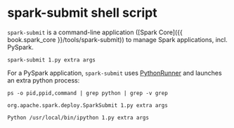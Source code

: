 # spark-submit shell script

`spark-submit` is a command-line application ([Spark Core]({{ book.spark_core }}/tools/spark-submit)) to manage Spark applications, incl. PySpark.

```text
spark-submit 1.py extra args
```

For a PySpark application, `spark-submit` uses [PythonRunner](PythonRunner.md) and launches an extra python process:

```text
ps -o pid,ppid,command | grep python | grep -v grep
```

```text
org.apache.spark.deploy.SparkSubmit 1.py extra args
```

```text
Python /usr/local/bin/ipython 1.py extra args
```
